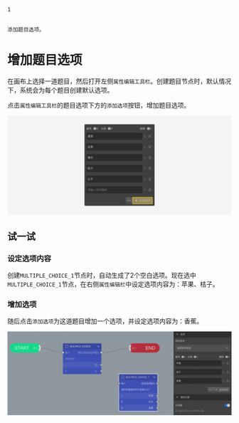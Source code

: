 ```index
1
```
```tag

```
```summary
添加题目选项。
```
# 增加题目选项

在画布上选择一道题目，然后打开左侧`属性编辑工具栏`。创建题目节点时，默认情况下，系统会为每个题目创建默认选项。

点击`属性编辑工具栏`的题目选项下方的`添加选项`按钮，增加题目选项。

<img src='./assets/02addOption/add-choice.png'>

## 试一试

### 设定选项内容
创建`MULTIPLE_CHOICE_1`节点时，自动生成了2个空白选项。现在选中`MULTIPLE_CHOICE_1`节点，在右侧`属性编辑栏`中设定选项内容为：苹果、桔子。

### 增加选项
随后点击`添加选项`为这道题目增加一个选项，并设定选项内容为：香蕉。

<img src='./assets/02addOption/addNewOption.png'>
